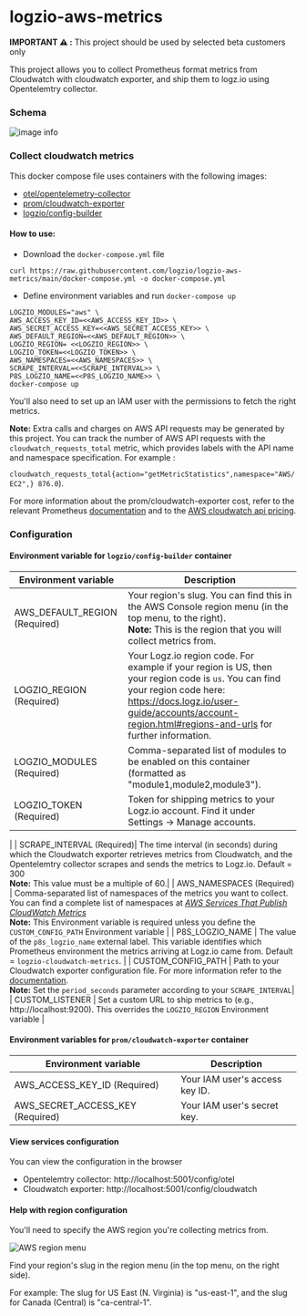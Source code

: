 # logzio-aws-metrics
**IMPORTANT ⚠️ :** This project should be used by selected beta customers only

This project allows you to collect Prometheus format metrics from Cloudwatch with cloudwatch exporter, and ship them to logz.io using Opentelemtry collector.

### Schema
![image info]()
### Collect cloudwatch metrics
This docker compose file uses containers with the following images:
* [otel/opentelemetry-collector](https://hub.docker.com/r/otel/opentelemetry-collector)
* [prom/cloudwatch-exporter](https://hub.docker.com/r/prom/cloudwatch-exporter)
* [logzio/config-builder]()

#### How to use:
* Download the `docker-compose.yml` file
```
curl https://raw.githubusercontent.com/logzio/logzio-aws-metrics/main/docker-compose.yml -o docker-compose.yml
```
* Define environment variables and run `docker-compose up`
```
LOGZIO_MODULES="aws" \
AWS_ACCESS_KEY_ID=<<AWS_ACCESS_KEY_ID>> \
AWS_SECRET_ACCESS_KEY=<<AWS_SECRET_ACCESS_KEY>> \
AWS_DEFAULT_REGION=<<AWS_DEFAULT_REGION>> \
LOGZIO_REGION= <<LOGZIO_REGION>> \
LOGZIO_TOKEN=<<LOGZIO_TOKEN>> \
AWS_NAMESPACES=<<AWS_NAMESPACES>> \
SCRAPE_INTERVAL=<<SCRAPE_INTERVAL>> \
P8S_LOGZIO_NAME=<<P8S_LOGZIO_NAME>> \
docker-compose up
```

You'll also need to set up an IAM user
with the permissions to fetch the right metrics.

**Note:** Extra calls and charges on AWS API requests may be generated by this project. You can track the number of AWS API requests with the `cloudwatch_requests_total` metric, which provides labels with the API name and namespace specification. For example : 

`cloudwatch_requests_total{action="getMetricStatistics",namespace="AWS/EC2",} 876.0`).

For more information about the prom/cloudwatch-exporter cost, refer to the relevant Prometheus [documentation](https://github.com/prometheus/cloudwatch_exporter#cost) and to the [AWS cloudwatch api pricing](https://aws.amazon.com/cloudwatch/pricing/).

### Configuration
#### Environment variable for `logzio/config-builder` container
| Environment variable | Description |
|---|---|
| AWS_DEFAULT_REGION (Required) | Your region's slug. You can find this in the AWS Console region menu (in the top menu, to the right).<br> **Note:** This is the region that you will collect metrics from. |
| LOGZIO_REGION (Required)| Your Logz.io region code. For example if your region is US, then your region code is `us`. You can find your region code here: https://docs.logz.io/user-guide/accounts/account-region.html#regions-and-urls for further information. |
| LOGZIO_MODULES (Required)| Comma-separated list of modules to be enabled on this container (formatted as "module1,module2,module3"). |
| LOGZIO_TOKEN (Required)| Token for shipping metrics to your Logz.io account. Find it under Settings -> Manage accounts.
 |
| SCRAPE_INTERVAL (Required)| The time interval (in seconds) during which the Cloudwatch exporter retrieves metrics from Cloudwatch, and the Opentelemtry collector scrapes and sends the metrics to Logz.io. Default = 300 <br> **Note:** This value must be a multiple of 60.|
| AWS_NAMESPACES (Required) | Comma-separated list of namespaces of the metrics you want to collect. <br> You can find a complete list of namespaces at [_AWS Services That Publish CloudWatch Metrics_](https://docs.aws.amazon.com/AmazonCloudWatch/latest/monitoring/aws-services-cloudwatch-metrics.html) <br> **Note:** This Environment variable is required unless you define the `CUSTOM_CONFIG_PATH` Environment variable |
| P8S_LOGZIO_NAME | The value of the `p8s_logzio_name` external label. This variable identifies which Prometheus environment the metrics arriving at Logz.io came from. Default = `logzio-cloudwatch-metrics`.  |
| CUSTOM_CONFIG_PATH | Path to your Cloudwatch exporter configuration file. For more information refer to the [documentation](https://github.com/prometheus/cloudwatch_exporter#configuration). <br> **Note:** Set the `period_seconds` parameter according to your `SCRAPE_INTERVAL`|
| CUSTOM_LISTENER | Set a custom URL to ship metrics to (e.g., http://localhost:9200). This overrides the `LOGZIO_REGION` Environment variable |

#### Environment variables for `prom/cloudwatch-exporter` container
| Environment variable | Description |
|---|---|
| AWS_ACCESS_KEY_ID (Required)| Your IAM user's access key ID. |
| AWS_SECRET_ACCESS_KEY (Required)| Your IAM user's secret key. |

#### View services configuration
You can view the configuration in the browser
* Opentelemtry collector: http://localhost:5001/config/otel
* Cloudwatch exporter: http://localhost:5001/config/cloudwatch
#### Help with region configuration

You'll need to specify the AWS region you're collecting metrics from.

![AWS region menu](https://dytvr9ot2sszz.cloudfront.net/logz-docs/aws/region-menu.png)

Find your region's slug in the region menu
(in the top menu, on the right side).

For example:
The slug for US East (N. Virginia)
is "us-east-1",
and the slug for Canada (Central) is "ca-central-1".


